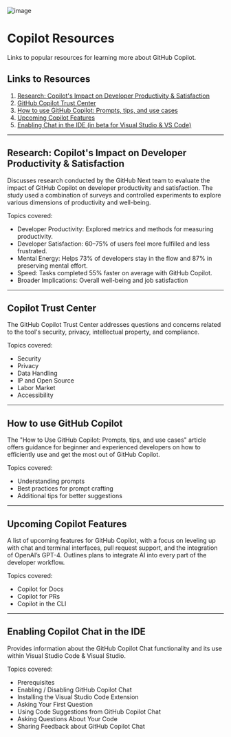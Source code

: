 ![image](https://github.com/D1M1TR10S/Copilot-Resources/assets/26313262/a14f194a-808f-4f91-84ce-1a2f54397795)

# Copilot Resources
Links to popular resources for learning more about GitHub Copilot.

## Links to Resources
1. [Research: Copilot's Impact on Developer Productivity & Satisfaction](https://github.blog/2022-09-07-research-quantifying-github-copilots-impact-on-developer-productivity-and-happiness/)
2. [GitHub Copilot Trust Center](https://resources.github.com/copilot-trust-center/)
3. [How to use GitHub Copilot: Prompts, tips, and use cases](https://github.blog/2023-06-20-how-to-write-better-prompts-for-github-copilot/)
4. [Upcoming Copilot Features](https://github.com/features/preview/copilot-x)
5. [Enabling Chat in the IDE (in beta for Visual Studio & VS Code)](https://docs.github.com/en/copilot/github-copilot-chat/using-github-copilot-chat?tool=vscode)

---

## Research: Copilot's Impact on Developer Productivity & Satisfaction

Discusses research conducted by the GitHub Next team to evaluate the impact of GitHub Copilot on developer productivity and satisfaction. The study used a combination of surveys and controlled experiments to explore various dimensions of productivity and well-being.

Topics covered:
- Developer Productivity: Explored metrics and methods for measuring productivity.
- Developer Satisfaction: 60–75% of users feel more fulfilled and less frustrated.
- Mental Energy: Helps 73% of developers stay in the flow and 87% in preserving mental effort.
- Speed: Tasks completed 55% faster on average with GitHub Copilot.
- Broader Implications: Overall well-being and job satisfaction

---

## Copilot Trust Center

The GitHub Copilot Trust Center addresses questions and concerns related to the tool's security, privacy, intellectual property, and compliance.

Topics covered:
- Security
- Privacy
- Data Handling
- IP and Open Source
- Labor Market
- Accessibility

---

## How to use GitHub Copilot

The "How to Use GitHub Copilot: Prompts, tips, and use cases" article offers guidance for beginner and experienced developers on how to efficiently use and get the most out of GitHub Copilot.

Topics covered:
- Understanding prompts
- Best practices for prompt crafting
- Additional tips for better suggestions

---

## Upcoming Copilot Features

A list of upcoming features for GitHub Copilot, with a focus on leveling up with chat and terminal interfaces, pull request support, and the integration of OpenAI’s GPT-4. Outlines plans to integrate AI into every part of the developer workflow.

Topics covered:
- Copilot for Docs
- Copilot for PRs
- Copilot in the CLI

---

## Enabling Copilot Chat in the IDE

Provides information about the GitHub Copilot Chat functionality and its use within Visual Studio Code & Visual Studio.

Topics covered:
- Prerequisites
- Enabling / Disabling GitHub Copilot Chat
- Installing the Visual Studio Code Extension
- Asking Your First Question
- Using Code Suggestions from GitHub Copilot Chat
- Asking Questions About Your Code
- Sharing Feedback about GitHub Copilot Chat
